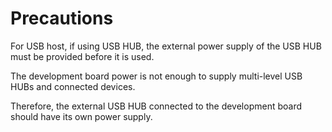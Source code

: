 # Precautions

For USB host, if using USB HUB, the external power supply of the USB HUB must be provided before it is used.

The development board power is not enough to supply multi-level USB HUBs and connected devices.

Therefore, the external USB HUB connected to the development board should have its own power supply.

